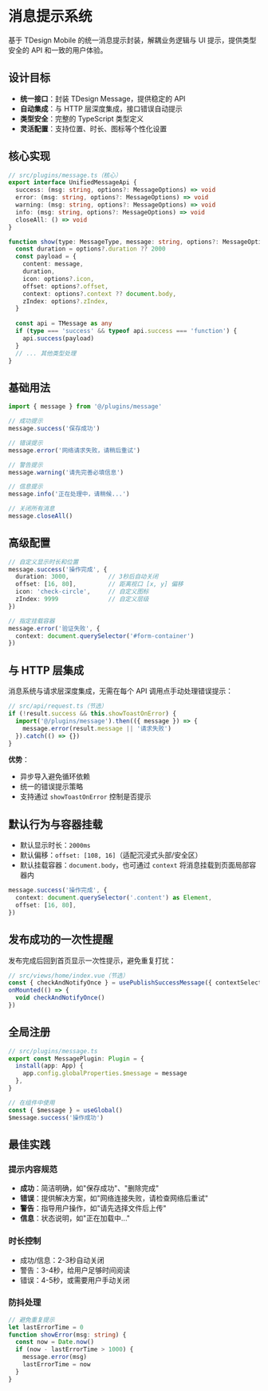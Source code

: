 # 消息提示系统

基于 TDesign Mobile 的统一消息提示封装，解耦业务逻辑与 UI 提示，提供类型安全的 API 和一致的用户体验。

## 设计目标

- **统一接口**：封装 TDesign Message，提供稳定的 API
- **自动集成**：与 HTTP 层深度集成，接口错误自动提示
- **类型安全**：完整的 TypeScript 类型定义
- **灵活配置**：支持位置、时长、图标等个性化设置

## 核心实现

```ts
// src/plugins/message.ts（核心）
export interface UnifiedMessageApi {
  success: (msg: string, options?: MessageOptions) => void
  error: (msg: string, options?: MessageOptions) => void
  warning: (msg: string, options?: MessageOptions) => void
  info: (msg: string, options?: MessageOptions) => void
  closeAll: () => void
}

function show(type: MessageType, message: string, options?: MessageOptions) {
  const duration = options?.duration ?? 2000
  const payload = {
    content: message,
    duration,
    icon: options?.icon,
    offset: options?.offset,
    context: options?.context ?? document.body,
    zIndex: options?.zIndex,
  }
  
  const api = TMessage as any
  if (type === 'success' && typeof api.success === 'function') {
    api.success(payload)
  }
  // ... 其他类型处理
}
```

## 基础用法

```ts
import { message } from '@/plugins/message'

// 成功提示
message.success('保存成功')

// 错误提示
message.error('网络请求失败，请稍后重试')

// 警告提示
message.warning('请先完善必填信息')

// 信息提示
message.info('正在处理中，请稍候...')

// 关闭所有消息
message.closeAll()
```

## 高级配置

```ts
// 自定义显示时长和位置
message.success('操作完成', {
  duration: 3000,           // 3秒后自动关闭
  offset: [16, 80],         // 距离视口 [x, y] 偏移
  icon: 'check-circle',     // 自定义图标
  zIndex: 9999              // 自定义层级
})

// 指定挂载容器
message.error('验证失败', {
  context: document.querySelector('#form-container')
})
```

## 与 HTTP 层集成

消息系统与请求层深度集成，无需在每个 API 调用点手动处理错误提示：

```ts
// src/api/request.ts（节选）
if (!result.success && this.showToastOnError) {
  import('@/plugins/message').then(({ message }) => {
    message.error(result.message || '请求失败')
  }).catch(() => {})
}
```

**优势**：
- 异步导入避免循环依赖
- 统一的错误提示策略
- 支持通过 `showToastOnError` 控制是否提示

## 默认行为与容器挂载

- 默认显示时长：`2000ms`
- 默认偏移：`offset: [108, 16]`（适配沉浸式头部/安全区）
- 默认挂载容器：`document.body`，也可通过 `context` 将消息挂载到页面局部容器内

```ts
message.success('操作完成', {
  context: document.querySelector('.content') as Element,
  offset: [16, 80],
})
```

## 发布成功的一次性提醒

发布完成后回到首页显示一次性提示，避免重复打扰：

```ts
// src/views/home/index.vue（节选）
const { checkAndNotifyOnce } = usePublishSuccessMessage({ contextSelector: '.content' })
onMounted(() => {
  void checkAndNotifyOnce()
})
```

## 全局注册

```ts
// src/plugins/message.ts
export const MessagePlugin: Plugin = {
  install(app: App) {
    app.config.globalProperties.$message = message
  },
}

// 在组件中使用
const { $message } = useGlobal()
$message.success('操作成功')
```

## 最佳实践

### 提示内容规范
- **成功**：简洁明确，如"保存成功"、"删除完成"
- **错误**：提供解决方案，如"网络连接失败，请检查网络后重试"
- **警告**：指导用户操作，如"请先选择文件后上传"
- **信息**：状态说明，如"正在加载中..."

### 时长控制
- 成功/信息：2-3秒自动关闭
- 警告：3-4秒，给用户足够时间阅读
- 错误：4-5秒，或需要用户手动关闭

### 防抖处理
```ts
// 避免重复提示
let lastErrorTime = 0
function showError(msg: string) {
  const now = Date.now()
  if (now - lastErrorTime > 1000) {
    message.error(msg)
    lastErrorTime = now
  }
}
```